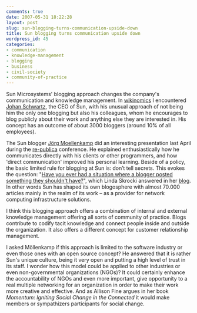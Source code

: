 ```yaml
---
comments: true
date: 2007-05-31 18:22:28
layout: post
slug: sun-blogging-turns-communication-upside-down
title: Sun blogging turns communication upside down
wordpress_id: 45
categories:
- communication
- knowledge-management
- blogging
- business
- civil-society
- community-of-practice
---
```


Sun Microsystems' blogging approach changes the company's communication and knowledge management. In [wikinomics](http://www.crisscrossed.net/2007/05/23/wikinomics-being-open-peering-sharing-and-acting-globally/) I encountered [Johan Schwartz](http://blogs.sun.com/jonathan), the CEO of Sun, with his unusual approach of not being him the only one blogging but also his colleagues, whom he encourages to blog publicly about their work and anything else they are interested in. His concept has an outcome of about 3000 bloggers (around 10% of all employees).

The Sun blogger [Jörg Moellenkamp](http://www.c0t0d0s0.org/) did an interesting presentation last April during the [re-publica](http://www.re-publica.de/) conference. He explained enthusiastically how he communicates directly with his clients or other programmers, and how 'direct communication' improved his personal learning. Beside of a policy, the basic limited rule for blogging at Sun is: don’t tell secrets. This evokes the question: "[Have you ever had a situation where a blogger posted something they shouldn't have?](http://blogs.sun.com/lskrocki/entry/my_experiences_as_a_sun)", which Linda Skrocki answered in her  [blog](http://blogs.sun.com/lskrocki/entry/my_experiences_as_a_sun). In other words Sun has shaped its own blogosphere with almost 70.000 articles mainly in the realm of its work – as a provider for network computing infrastructure solutions.

I think this blogging approach offers a combination of internal and external knowledge management offering all sorts of community of practice. Blogs contribute to codify tacit knowledge and connect people inside and outside the organization. It also offers a different concept for customer relationship management.

I asked Möllenkamp if this approach is limited to the software industry or even those ones with an open source concept? He answered that it is rather Sun's unique culture, being it very open and putting a high level of trust in its staff. I wonder how this model could be applied to other industries or even non-governmental organizations (NGOs)? It could certainly enhance the accountability of NGOs and even more important, give opportunity to a real multiple networking for an organization in order to make their work more creative and effective. And as Allison Fine argues in her book _Momentum: Igniting Social Change in the Connected_ it would make members or sympathizers participants for social change.
